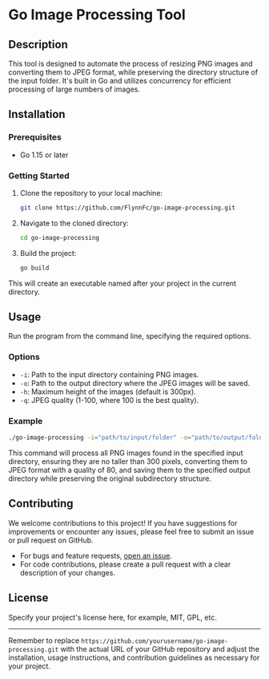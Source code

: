 # Go Image Processing Tool

## Description

This tool is designed to automate the process of resizing PNG images and converting them to JPEG format, while preserving the directory structure of the input folder. It's built in Go and utilizes concurrency for efficient processing of large numbers of images.

## Installation

### Prerequisites

- Go 1.15 or later

### Getting Started

1. Clone the repository to your local machine:

   ```sh
   git clone https://github.com/FlynnFc/go-image-processing.git
   ```

2. Navigate to the cloned directory:

   ```sh
   cd go-image-processing
   ```

3. Build the project:

   ```sh
   go build
   ```

This will create an executable named after your project in the current directory.

## Usage

Run the program from the command line, specifying the required options.

### Options

- `-i`: Path to the input directory containing PNG images.
- `-o`: Path to the output directory where the JPEG images will be saved.
- `-h`: Maximum height of the images (default is 300px).
- `-q`: JPEG quality (1-100, where 100 is the best quality).

### Example

```sh
./go-image-processing -i="path/to/input/folder" -o="path/to/output/folder" -h=300 -q=80
```

This command will process all PNG images found in the specified input directory, ensuring they are no taller than 300 pixels, converting them to JPEG format with a quality of 80, and saving them to the specified output directory while preserving the original subdirectory structure.

## Contributing

We welcome contributions to this project! If you have suggestions for improvements or encounter any issues, please feel free to submit an issue or pull request on GitHub.

- For bugs and feature requests, [open an issue](https://github.com/yourusername/go-image-processing/issues/new).
- For code contributions, please create a pull request with a clear description of your changes.

## License

Specify your project's license here, for example, MIT, GPL, etc.

---

Remember to replace `https://github.com/yourusername/go-image-processing.git` with the actual URL of your GitHub repository and adjust the installation, usage instructions, and contribution guidelines as necessary for your project.
